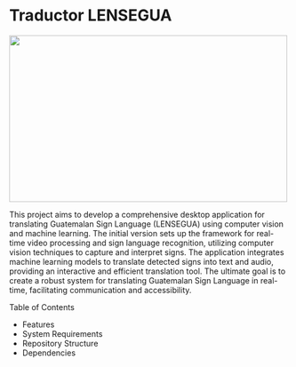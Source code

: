 # Traductor LENSEGUA
<img src="https://raw.githubusercontent.com/achleey/TraductorLENSEGUA/main/src/LENSEGUA.jpeg" width="500" height = 300>

This project aims to develop a comprehensive desktop application for translating Guatemalan Sign Language (LENSEGUA) using computer vision and machine learning. The initial version sets up the framework for real-time video processing and sign language recognition, utilizing computer vision techniques to capture and interpret signs. The application integrates machine learning models to translate detected signs into text and audio, providing an interactive and efficient translation tool. The ultimate goal is to create a robust system for translating Guatemalan Sign Language in real-time, facilitating communication and accessibility.

Table of Contents

- Features
- System Requirements
- Repository Structure
- Dependencies
